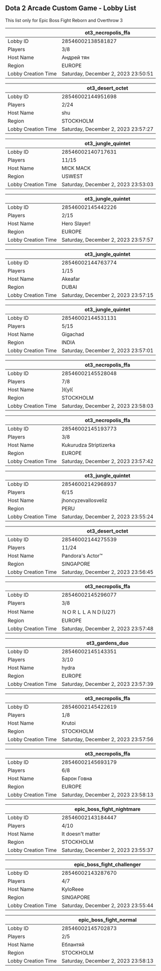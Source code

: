 ## Dota 2 Arcade Custom Game - Lobby List

This list only for Epic Boss Fight Reborn and Overthrow 3

|  | ot3_necropolis_ffa |
| ------ | ------ |
| Lobby ID | 28546002138581827 |
| Players | 3/8 |
| Host Name | Андрей тян |
| Region | EUROPE |
| Lobby Creation Time | Saturday, December 2, 2023 23:50:51 |


|  | ot3_desert_octet |
| ------ | ------ |
| Lobby ID | 28546002144951698 |
| Players | 2/24 |
| Host Name | shu |
| Region | STOCKHOLM |
| Lobby Creation Time | Saturday, December 2, 2023 23:57:27 |


|  | ot3_jungle_quintet |
| ------ | ------ |
| Lobby ID | 28546002140717631 |
| Players | 11/15 |
| Host Name | MICK MACK |
| Region | USWEST |
| Lobby Creation Time | Saturday, December 2, 2023 23:53:03 |


|  | ot3_jungle_quintet |
| ------ | ------ |
| Lobby ID | 28546002145442226 |
| Players | 2/15 |
| Host Name | Hero Slayer! |
| Region | EUROPE |
| Lobby Creation Time | Saturday, December 2, 2023 23:57:57 |


|  | ot3_jungle_quintet |
| ------ | ------ |
| Lobby ID | 28546002144763774 |
| Players | 1/15 |
| Host Name | Akeafar |
| Region | DUBAI |
| Lobby Creation Time | Saturday, December 2, 2023 23:57:15 |


|  | ot3_jungle_quintet |
| ------ | ------ |
| Lobby ID | 28546002144531131 |
| Players | 5/15 |
| Host Name | Gigachad |
| Region | INDIA |
| Lobby Creation Time | Saturday, December 2, 2023 23:57:01 |


|  | ot3_necropolis_ffa |
| ------ | ------ |
| Lobby ID | 28546002145528048 |
| Players | 7/8 |
| Host Name | }I{yI{ |
| Region | STOCKHOLM |
| Lobby Creation Time | Saturday, December 2, 2023 23:58:03 |


|  | ot3_necropolis_ffa |
| ------ | ------ |
| Lobby ID | 28546002145193773 |
| Players | 3/8 |
| Host Name | Kukurudza Striptizerka |
| Region | EUROPE |
| Lobby Creation Time | Saturday, December 2, 2023 23:57:42 |


|  | ot3_jungle_quintet |
| ------ | ------ |
| Lobby ID | 28546002142968937 |
| Players | 6/15 |
| Host Name | jhoncyzevallosveliz |
| Region | PERU |
| Lobby Creation Time | Saturday, December 2, 2023 23:55:24 |


|  | ot3_desert_octet |
| ------ | ------ |
| Lobby ID | 28546002144275539 |
| Players | 11/24 |
| Host Name | Pandora's Actor™ |
| Region | SINGAPORE |
| Lobby Creation Time | Saturday, December 2, 2023 23:56:45 |


|  | ot3_necropolis_ffa |
| ------ | ------ |
| Lobby ID | 28546002145296077 |
| Players | 3/8 |
| Host Name | ＮＯＲＬＬＡＮＤ(U27) |
| Region | EUROPE |
| Lobby Creation Time | Saturday, December 2, 2023 23:57:48 |


|  | ot3_gardens_duo |
| ------ | ------ |
| Lobby ID | 28546002145143351 |
| Players | 3/10 |
| Host Name | hydra |
| Region | EUROPE |
| Lobby Creation Time | Saturday, December 2, 2023 23:57:39 |


|  | ot3_necropolis_ffa |
| ------ | ------ |
| Lobby ID | 28546002145422619 |
| Players | 1/8 |
| Host Name | Krutoi |
| Region | STOCKHOLM |
| Lobby Creation Time | Saturday, December 2, 2023 23:57:56 |


|  | ot3_necropolis_ffa |
| ------ | ------ |
| Lobby ID | 28546002145693179 |
| Players | 6/8 |
| Host Name | Барон Говна |
| Region | EUROPE |
| Lobby Creation Time | Saturday, December 2, 2023 23:58:13 |


|  | epic_boss_fight_nightmare |
| ------ | ------ |
| Lobby ID | 28546002143184447 |
| Players | 4/10 |
| Host Name | It doesn't matter |
| Region | STOCKHOLM |
| Lobby Creation Time | Saturday, December 2, 2023 23:55:37 |


|  | epic_boss_fight_challenger |
| ------ | ------ |
| Lobby ID | 28546002143287670 |
| Players | 4/7 |
| Host Name | KyloReee |
| Region | SINGAPORE |
| Lobby Creation Time | Saturday, December 2, 2023 23:55:44 |


|  | epic_boss_fight_normal |
| ------ | ------ |
| Lobby ID | 28546002145702873 |
| Players | 2/5 |
| Host Name | Еблантяй |
| Region | STOCKHOLM |
| Lobby Creation Time | Saturday, December 2, 2023 23:58:13 |


